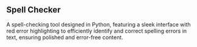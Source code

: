 ## Spell Checker
A spell-checking tool designed in Python, featuring a sleek interface with red error highlighting to efficiently identify and correct spelling errors in text, ensuring polished and error-free content.

